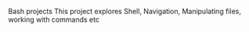 Bash projects
This project explores Shell, Navigation, Manipulating files, working with commands etc